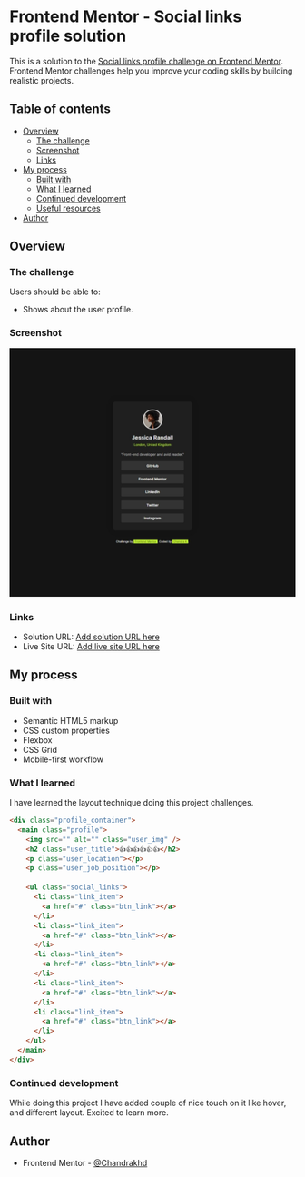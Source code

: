 # Frontend Mentor - Social links profile solution

This is a solution to the [Social links profile challenge on Frontend Mentor](https://www.frontendmentor.io/challenges/social-links-profile-UG32l9m6dQ). Frontend Mentor challenges help you improve your coding skills by building realistic projects.

## Table of contents

- [Overview](#overview)
  - [The challenge](#the-challenge)
  - [Screenshot](#screenshot)
  - [Links](#links)
- [My process](#my-process)
  - [Built with](#built-with)
  - [What I learned](#what-i-learned)
  - [Continued development](#continued-development)
  - [Useful resources](#useful-resources)
- [Author](#author)

## Overview

### The challenge

Users should be able to:

- Shows about the user profile.

### Screenshot

![](./assets/images/desktopView.jpeg)

### Links

- Solution URL: [Add solution URL here](https://your-solution-url.com)
- Live Site URL: [Add live site URL here](https://your-live-site-url.com)

## My process

### Built with

- Semantic HTML5 markup
- CSS custom properties
- Flexbox
- CSS Grid
- Mobile-first workflow

### What I learned

I have learned the layout technique doing this project challenges.

```html
<div class="profile_container">
  <main class="profile">
    <img src="" alt="" class="user_img" />
    <h2 class="user_title">👍👍👍👍👍👍</h2>
    <p class="user_location"></p>
    <p class="user_job_position"></p>

    <ul class="social_links">
      <li class="link_item">
        <a href="#" class="btn_link"></a>
      </li>
      <li class="link_item">
        <a href="#" class="btn_link"></a>
      </li>
      <li class="link_item">
        <a href="#" class="btn_link"></a>
      </li>
      <li class="link_item">
        <a href="#" class="btn_link"></a>
      </li>
      <li class="link_item">
        <a href="#" class="btn_link"></a>
      </li>
    </ul>
  </main>
</div>
```

### Continued development

While doing this project I have added couple of nice touch on it like hover, and different layout. Excited to learn more.

## Author

- Frontend Mentor - [@Chandrakhd](https://www.frontendmentor.io/profile/Chandrakhd)
